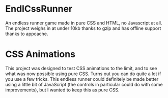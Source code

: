 # EndlCssRunner
An endless runner game made in pure CSS and HTML, no Javascript at all. The project weighs in at under 10kb thanks to gzip and has offline support thanks to appcache.

# CSS Animations
This project was designed to test CSS animations to the limit, and to see what was now possible using pure CSS. Turns out you can do quite a lot if you use a few tricks. This endless runner could definitely be made better using a little bit of JavaScript (the controls in particular could do with some improvements), but I wanted to keep this as pure CSS.
